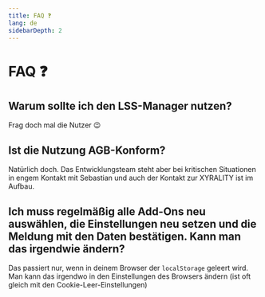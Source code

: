 ```yaml
---
title: FAQ ❓
lang: de
sidebarDepth: 2
---
```


# FAQ :question:

## Warum sollte ich den LSS-Manager nutzen? 
Frag doch mal die Nutzer :wink:

## Ist die Nutzung AGB-Konform?
Natürlich doch. Das Entwicklungsteam steht aber bei kritischen Situationen in engem Kontakt mit Sebastian und auch der Kontakt zur XYRALITY ist im Aufbau.

## Ich muss regelmäßig alle Add-Ons neu auswählen, die Einstellungen neu setzen und die Meldung mit den Daten bestätigen. Kann man das irgendwie ändern?
Das passiert nur, wenn in deinem Browser der `localStorage` geleert wird. Man kann das irgendwo in den Einstellungen des Browsers ändern (ist oft gleich mit den Cookie-Leer-Einstellungen)
